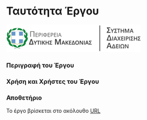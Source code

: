 # Ταυτότητα Έργου

![alt tag](php_files/admin/pages/img/pdm.png)

### Περιγραφή του Έργου

### Χρήση και Χρήστες του Έργου

### Αποθετήριο
Το έργο βρίσκεται στο ακόλουθο [URL](https://github.com/ellak-monades-aristeias/adeies-form)
